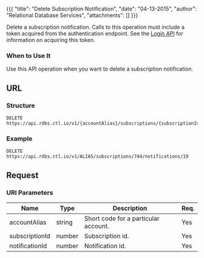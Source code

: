 {{{
  "title": "Delete Subscription Notification",
  "date": "04-13-2015",
  "author": "Relational Database Services",
  "attachments": []
}}}

Delete a subscription notification. Calls to this operation must include a token acquired from the authentication endpoint. See the [Login API](../Authentication/login.md) for information on acquiring this token.

### When to Use It

Use this API operation when you want to delete a subscription notification. 

## URL

### Structure

    DELETE https://api.rdbs.ctl.io/v1/{accountAlias}/subscriptions/{subscriptionId}/notifications/{notificationId}

### Example

    DELETE https://api.rdbs.ctl.io/v1/ALIAS/subscriptions/744/notifications/19

## Request

### URI Parameters

| Name | Type | Description | Req. |
| --- | --- | --- | --- |
| accountAlias | string | Short code for a particular account. | Yes |
| subscriptionId | number | Subscription id. | Yes |
| notificationId | number | Notification id. | Yes |

